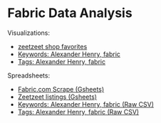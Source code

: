 # Fabric Data Analysis

Visualizations:
- [zeetzeet shop favorites](https://htmlpreview.github.io/?https://github.com/janeadams/etsy/blob/main/viz/Views_vs_Favorites_for_Store:_%22zeetzeet%22.html)
- [Keywords: Alexander Henry, fabric](https://htmlpreview.github.io/?https://github.com/janeadams/etsy/blob/main/viz/Views_vs_Favorites_for_keywords:_Alexander_Henry%2C_fabric.html)
- [Tags: Alexander Henry, fabric](https://htmlpreview.github.io/?https://github.com/janeadams/etsy/blob/main/viz/Views_vs_Favorites_for_tags:_Alexander_Henry%2C_fabric.html)

Spreadsheets:
- [Fabric.com Scrape (Gsheets)](https://docs.google.com/spreadsheets/d/11e8MmohdByQ5HwNNvVuCXRdvE6pjQFFrsx4NYieVZ34/edit?usp=sharing)
- [Zeetzeet listings (Gsheets)](https://docs.google.com/spreadsheets/d/1S7lubMU3al_DJMBjN8YsZH8ZVN1w4sLksG9wEb2uX_0/edit?usp=sharing)
- [Keywords: Alexander Henry, fabric (Raw CSV)](https://raw.githubusercontent.com/janeadams/etsy/main/data/keywords_%5B'Alexander%20Henry'%2C%20'fabric'%5D.csv)
- [Tags: Alexander Henry, fabric (Raw CSV)](https://raw.githubusercontent.com/janeadams/etsy/main/data/tags_%5B'Alexander%20Henry'%2C%20'fabric'%5D.csv)
